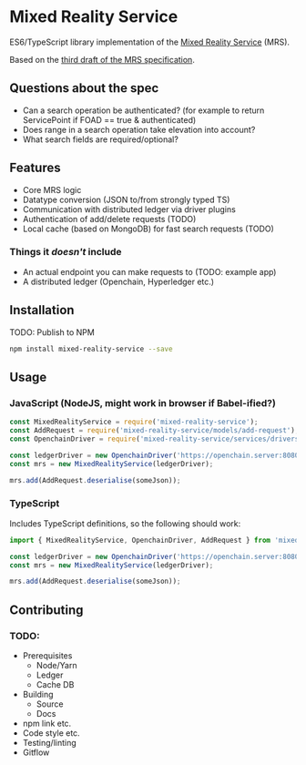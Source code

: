 # Mixed Reality Service

ES6/TypeScript library implementation of the [Mixed Reality Service](https://mixedrealitysystem.org/) (MRS).

Based on the [third draft of the MRS specification](https://mixedrealitysystem.org/spec/Mixed_Reality_Service_Specification_THIRD_DRAFT.pdf).

## Questions about the spec
* Can a search operation be authenticated? (for example to return ServicePoint if FOAD == true & authenticated)
* Does range in a search operation take elevation into account?
* What search fields are required/optional?

## Features
* Core MRS logic
* Datatype conversion (JSON to/from strongly typed TS)
* Communication with distributed ledger via driver plugins
* Authentication of add/delete requests (TODO)
* Local cache (based on MongoDB) for fast search requests (TODO)

### Things it _doesn't_ include
* An actual endpoint you can make requests to (TODO: example app)
* A distributed ledger (Openchain, Hyperledger etc.)

## Installation

TODO: Publish to NPM

```bash
npm install mixed-reality-service --save
```

## Usage

### JavaScript (NodeJS, might work in browser if Babel-ified?)

```javascript
const MixedRealityService = require('mixed-reality-service');
const AddRequest = require('mixed-reality-service/models/add-request');
const OpenchainDriver = require('mixed-reality-service/services/drivers/openchain');

const ledgerDriver = new OpenchainDriver('https://openchain.server:8080/');
const mrs = new MixedRealityService(ledgerDriver);

mrs.add(AddRequest.deserialise(someJson));
```

### TypeScript

Includes TypeScript definitions, so the following should work:

```typescript
import { MixedRealityService, OpenchainDriver, AddRequest } from 'mixed-reality-service';

const ledgerDriver = new OpenchainDriver('https://openchain.server:8080/');
const mrs = new MixedRealityService(ledgerDriver);

mrs.add(AddRequest.deserialise(someJson));
```

## Contributing

### TODO:
* Prerequisites
  * Node/Yarn
  * Ledger
  * Cache DB
* Building
  * Source
  * Docs
* npm link etc.
* Code style etc.
* Testing/linting
* Gitflow
